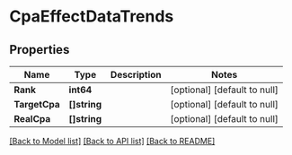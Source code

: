# CpaEffectDataTrends

## Properties
Name | Type | Description | Notes
------------ | ------------- | ------------- | -------------
**Rank** | **int64** |  | [optional] [default to null]
**TargetCpa** | **[]string** |  | [optional] [default to null]
**RealCpa** | **[]string** |  | [optional] [default to null]

[[Back to Model list]](../README.md#documentation-for-models) [[Back to API list]](../README.md#documentation-for-api-endpoints) [[Back to README]](../README.md)


